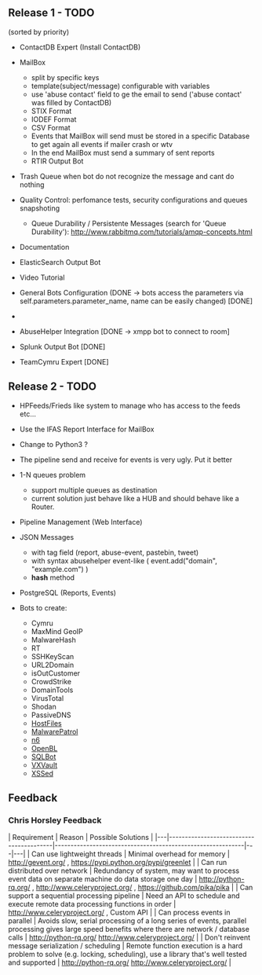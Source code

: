 ## Release 1 - TODO

(sorted by priority)

* ContactDB Expert (Install ContactDB)
    
* MailBox
    * split by specific keys
    * template(subject/message) configurable with variables
    * use 'abuse contact' field to ge the email to send ('abuse contact' was filled by ContactDB)
    * STIX Format
    * IODEF Format
    * CSV Format
    * Events that MailBox will send must be stored in a specific Database to get again all events if mailer crash or wtv
    * In the end MailBox must send a summary of sent reports
    * RTIR Output Bot
    
* Trash Queue when bot do not recognize the message and cant do nothing

* Quality Control: perfomance tests, security configurations and queues snapshoting
    * Queue Durability / Persistente Messages (search for 'Queue Durability'): http://www.rabbitmq.com/tutorials/amqp-concepts.html

* Documentation

* ElasticSearch Output Bot

* Video Tutorial

* General Bots Configuration (DONE -> bots access the parameters via self.parameters.parameter_name, name can be easily changed)  [DONE]
* 
* AbuseHelper Integration  [DONE -> xmpp bot to connect to room]

* Splunk Output Bot  [DONE]

* TeamCymru Expert  [DONE]

## Release 2 - TODO

* HPFeeds/Frieds like system to manage who has access to the feeds etc...

* Use the IFAS Report Interface for MailBox

* Change to Python3 ?

* The pipeline send and receive for events is very ugly. Put it better

* 1-N queues problem
    * support multiple queues as destination
    * current solution just behave like a HUB and should behave like a Router.

* Pipeline Management (Web Interface)

* JSON Messages
    * with tag field (report, abuse-event, pastebin, tweet)
    * with syntax abusehelper event-like ( event.add("domain", "example.com") )
    * __hash__ method

* PostgreSQL (Reports, Events)

* Bots to create:
    * Cymru
    * MaxMind GeoIP
    * MalwareHash
    * RT
    * SSHKeyScan
    * URL2Domain
    * isOutCustomer
    * CrowdStrike
    * DomainTools
    * VirusTotal
    * Shodan
    * PassiveDNS
    * [HostFiles](https://bitbucket.org/slingris/abusehelper/src/d5a32b813593/abusehelper/contrib/hostfiles/?at=default)
    * [MalwarePatrol](https://bitbucket.org/slingris/abusehelper/src/d5a32b813593/abusehelper/contrib/malwarepatrol/?at=default)
    * [n6](https://bitbucket.org/slingris/abusehelper/src/d5a32b813593/abusehelper/contrib/n6/?at=default)
    * [OpenBL](https://bitbucket.org/slingris/abusehelper/src/d5a32b813593/abusehelper/contrib/openbl/?at=default)
    * [SQLBot](https://bitbucket.org/slingris/abusehelper/src/d5a32b813593/abusehelper/contrib/sqlbot/?at=default)
    * [VXVault](https://bitbucket.org/slingris/abusehelper/src/d5a32b813593/abusehelper/contrib/vxvault/?at=default)
    * [XSSed](https://bitbucket.org/slingris/abusehelper/src/d5a32b813593/abusehelper/contrib/xssed/?at=default)

## Feedback

### Chris Horsley Feedback

| Requirement | Reason | Possible Solutions |
|---|-----------------------------------------|------------------------------------------------------------|---|---|
| Can use lightweight threads | Minimal overhead for memory | http://gevent.org/ , https://pypi.python.org/pypi/greenlet |
| Can run distributed over network | Redundancy of system, may want to process event data on separate machine do data storage one day | http://python-rq.org/ , http://www.celeryproject.org/ , https://github.com/pika/pika |
| Can support a sequential processing pipeline | Need an API to schedule and execute remote data processing functions in order | http://www.celeryproject.org/ , Custom API |
| Can process events in parallel | Avoids slow, serial processing of a long series of events, parallel processing gives large speed benefits where there are network / database calls | http://python-rq.org/ http://www.celeryproject.org/ |
| Don't reinvent message serialization / scheduling | Remote function execution is a hard problem to solve (e.g. locking, scheduling), use a library that's well tested and supported | http://python-rq.org/ http://www.celeryproject.org/ |

